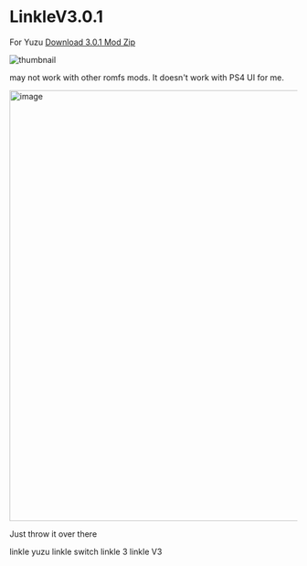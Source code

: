 # LinkleV3.0.1
For Yuzu [Download 3.0.1 Mod Zip](https://github.com/HamzaYslmn/LinkleV3.0.1/releases/tag/V3.0.1)


![thumbnail](https://github.com/HamzaYslmn/LinkleV3.0.1/assets/78810304/929bce7f-a5eb-4c32-b137-0696b601ffe2)


may not work with other romfs mods. It doesn't work with PS4 UI for me. 


<img width="755" alt="image" src="https://github.com/HamzaYslmn/LinkleV3.0.1/assets/78810304/cd5f6cb1-a7b2-44ee-b122-1971cb39dda4">

Just throw it over there


linkle yuzu
linkle switch
linkle 3
linkle V3
